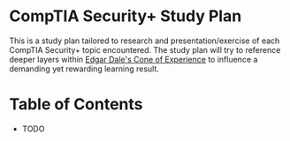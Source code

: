 # CompTIA Security+ Study Plan

This is a study plan tailored to research and presentation/exercise of each CompTIA Security+ topic encountered.
The study plan will try to reference deeper layers within [Edgar Dale's Cone of Experience](https://open.byu.edu/lidtfoundations/edgar_dale) to influence a demanding yet rewarding learning result.

# Table of Contents
- TODO
